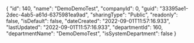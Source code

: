 {
  "id": 140,
  "name": "DemoDemoTest",
  "companyId": 0,
  "guid": "33395ae1-2dec-4ab5-a61d-6375981ea9ad",
  "sharingType": "Public",
  "readonly": false,
  "isDefault": false,
  "dateCreated": "2022-09-01T11:57:16.933",
  "lastUpdated": "2022-09-01T11:57:16.933",
  "departmentId": 160,
  "departmentName": "DemoDemoTest",
  "isSystemDepartment": false
}